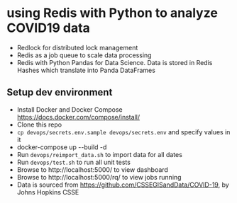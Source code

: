 # using Redis with Python to analyze COVID19 data

* Redlock for distributed lock management
* Redis as a job queue to scale data processing
* Redis with Python Pandas for Data Science.  Data is stored in Redis Hashes which translate into Panda DataFrames

## Setup dev environment

* Install Docker and Docker Compose https://docs.docker.com/compose/install/
* Clone this repo
* `cp devops/secrets.env.sample devops/secrets.env` and specify values in it
* docker-compose up --build -d
* Run `devops/reimport_data.sh` to import data for all dates
* Run `devops/test.sh` to run all unit tests
* Browse to http://localhost:5000/ to view dashboard
* Browse to http://localhost:5000/rq/ to view jobs running
* Data is sourced from https://github.com/CSSEGISandData/COVID-19, by Johns Hopkins CSSE
